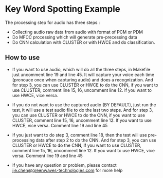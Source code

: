 # Key Word Spotting Example

The processing step for audio has three steps :

 - Collecting audio raw data from audio with format of PCM or PDM
 - Do MFCC processing which will generate pre-precessing data
 - Do CNN calculation with CLUSTER or with HWCE and do classification.

## How to use

 - If you want to use audio, which will do all the three steps, in Makefile just uncomment line 19 and line 45. It will capture your voice each time (pronouce once when capturing audio) and does a recognization. And for step 3, you can use CLUSTER or HWCE to do the CNN, if you want to use CLUSTER, comment line 15, 16, uncomment line 12. If you want to use HWCE, vice versa.

 - If you do not want to use the captured audio (BY DEFAULT), just run the test, it will use a test audio file to do the last two steps. And for step 3, you can use CLUSTER or HWCE to do the CNN, if you want to use CLUSTER, comment line 15, 16, uncomment line 12. If you want to use HWCE, vice versa. Comment line 19 and line 45

 - If you just want to do step 3, comment line 18, then the test will use pre-processing data after step 2 to do the CNN. And for step 3, you can use CLUSTER or HWCE to do the CNN, if you want to use CLUSTER, comment line 15, 16, uncomment line 12. If you want to use HWCE, vice versa. Comment line 19 and line 45

 - If you have any question or problem, please contact jie.chen@greenwaves-technologies.com for more help